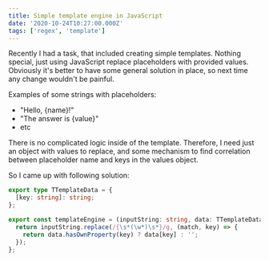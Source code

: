 ```yaml
---
title: Simple template engine in JavaScript
date: '2020-10-24T10:27:00.000Z'
tags: ['regex', 'template']
---
```


Recently I had a task, that included creating simple templates.
Nothing special, just using JavaScript replace placeholders with provided values.
Obviously it's better to have some general solution in place, so next time any change wouldn't be painful.

<!-- end -->

Examples of some strings with placeholders:

- "Hello, {name}!"
- "The answer is {value}"
- etc

There is no complicated logic inside of the template.
Therefore, I need just an object with values to replace,
and some mechanism to find correlation between placeholder name and keys in the values object.

So I came up with following solution:

```typescript
export type TTemplateData = {
  [key: string]: string;
};

export const templateEngine = (inputString: string, data: TTemplateData) => {
  return inputString.replace(/{\s*(\w*)\s*}/g, (match, key) => {
    return data.hasOwnProperty(key) ? data[key] : '';
  });
};
```
